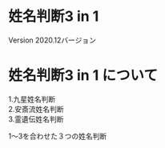 # 姓名判断3 in 1
Version 2020.12バージョン<br>
# 姓名判断3 in 1 について<br>
  1.九星姓名判断<br>
  2.安斎流姓名判断<br>
  3.霊遺伝姓名判断<br>

1～3を合わせた３つの姓名判断<br>

